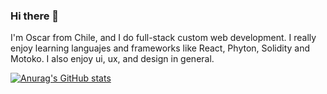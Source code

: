 ### Hi there 👋

I'm Oscar from Chile, and I do full-stack custom web development. I really enjoy learning languajes and frameworks like React, Phyton, Solidity and Motoko. I also enjoy ui, ux, and design in general.

[![Anurag's GitHub stats](https://github-readme-stats.vercel.app/api?username=gahalor)](https://github.com/anuraghazra/github-readme-stats)
